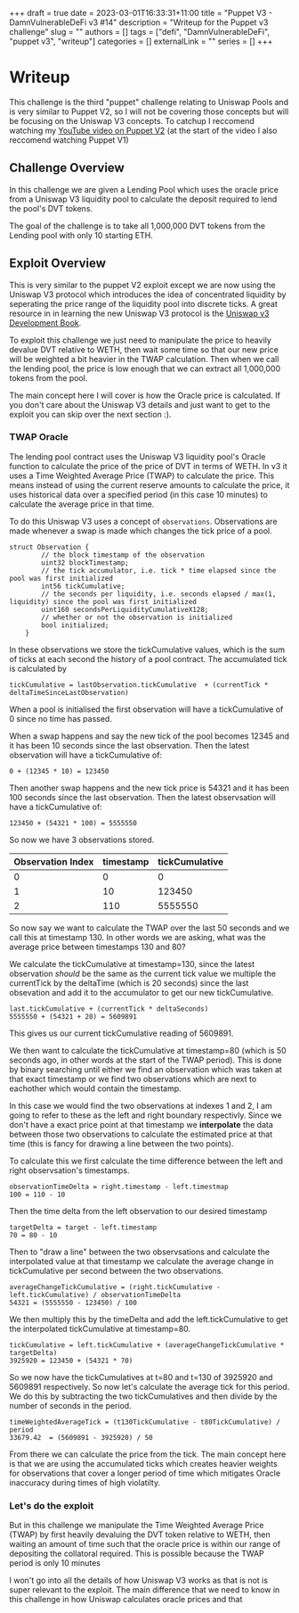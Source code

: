 +++ 
draft = true
date = 2023-03-01T16:33:31+11:00
title = "Puppet V3 - DamnVulnerableDeFi v3 #14"
description = "Writeup for the Puppet v3 challenge"
slug = ""
authors = []
tags = ["defi", "DamnVulnerableDeFi", "puppet v3", "writeup"]
categories = []
externalLink = ""
series = []
+++

# Writeup

This challenge is the third "puppet" challenge relating to Uniswap Pools and is
very similar to Puppet V2, so I will not be covering those concepts but will be
focusing on the Uniswap V3 concepts. To catchup I reccomend watching my [YouTube
video on Puppet V2](https://www.youtube.com/watch?v=M9s8wWOP9LU) (at the start
of the video I also reccomend watching Puppet V1)

## Challenge Overview

In this challenge we are given a Lending Pool which uses the oracle price from a
Uniswap V3 liquidity pool to calculate the deposit required to lend the pool's
DVT tokens. 

The goal of the challenge is to take all 1,000,000 DVT tokens from the Lending
pool with only 10 starting ETH.

## Exploit Overview

This is very similar to the puppet V2 exploit except we are now using the
Uniswap V3 protocol which introduces the idea of concentrated liquidity by
seperating the price range of the liquidity pool into discrete ticks. A great
resource in in learning the new Uniswap V3 protocol is the [Uniswap v3
Development Book](https://uniswapv3book.com/).

To exploit this challenge we just need to manipulate the price to heavily
devalue DVT relative to WETH, then wait some time so that our new price will be
weighted a bit heavier in the TWAP calculation. Then when we call the lending
pool, the price is low enough that we can extract all 1,000,000 tokens from the
pool.  

The main concept here I will cover is how the Oracle price is calculated. If you
don't care about the Uniswap V3 details and just want to get to the exploit you
can skip over the next section :).

### TWAP Oracle

The lending pool contract uses the Uniswap V3 liquidity pool's Oracle function
to calculate the price of the price of DVT in terms of WETH. In v3 it uses a
Time Weighted Average Price (TWAP) to calculate the price. This means instead of
using the current reserve amounts to calculate the price, it uses historical
data over a specified period (in this case 10 minutes) to calculate the average
price in that time. 

To do this Uniswap V3 uses a concept of `observations`. Observations are made
whenever a swap is made which changes the tick price of a pool. 

```sol
struct Observation {
        // the block timestamp of the observation
        uint32 blockTimestamp;
        // the tick accumulator, i.e. tick * time elapsed since the pool was first initialized
        int56 tickCumulative;
        // the seconds per liquidity, i.e. seconds elapsed / max(1, liquidity) since the pool was first initialized
        uint160 secondsPerLiquidityCumulativeX128;
        // whether or not the observation is initialized
        bool initialized;
    }
```

In these observations we store the tickCumulative values, which is the sum of
ticks at each second the history of a pool contract. The accumulated tick is
calculated by 

```
tickCumulative = lastObservation.tickCumulative  + (currentTick *
deltaTimeSinceLastObservation)
```

When a pool is initialised the first observation will have a tickCumulative of 0
since no time has passed.

When a swap happens and say the new tick of the pool becomes 12345 and it has
been 10 seconds since the last observation. Then the latest observation will
have a tickCumulative of:

`0 + (12345 * 10) = 123450`

Then another swap happens and the new tick price is 54321 and it has been 100
seconds since the last observation. Then the latest observsation will have a
tickCumulative of:

`123450 + (54321 * 100) = 5555550`

So now we have 3 observations stored.

| Observation Index | timestamp| tickCumulative|
|----------|--------|-----------|
| 0| 0| 0|
|1| 10| 123450|
|2|110| 5555550|

So now say we want to calculate the TWAP over the last 50 seconds and we call
this at timestamp 130. In other words we are asking, what was the average price
between timestamps 130 and 80?

We calculate the tickCumulative at timestamp=130, since the latest observation
*should* be the same as the current tick value we multiple the currentTick by
the deltaTime (which is 20 seconds) since the last obsevation and add it to the
accumulator to get our new tickCumulative.

```
last.tickCumulative + (currentTick * deltaSeconds)
5555550 + (54321 + 20) = 5609891
```

This gives us our current tickCumulative reading of 5609891.

We then want to calculate the tickCumulative at timestamp=80 (which is 50
seconds ago, in other words at the start of the TWAP period). This is done by
binary searching until either we find an observation which was taken at that
exact timestamp or we find two observations which are next to eachother which would contain the timestamp.

In this case we would find the two observations at indexes 1 and 2, I am going
to refer to these as the left and right boundary respectivly. Since we don't
have a exact price point at that timestamp we **interpolate** the data between
those two observations to calculate the estimated price at that time (this is
fancy for drawing a line between the two points). 

To calculate this we first calculate the time difference between the left and
right observsation's timestamps.

```
observationTimeDelta = right.timestamp - left.timestmap
100 = 110 - 10
```

Then the time delta from the left observation to our desired timestamp

```
targetDelta = target - left.timestamp
70 = 80 - 10
```

Then to "draw a line" between the two observsations and calculate the
interpolated value at that timestamp we calculate the average change in
tickCumulative per second between the two observations.

```
averageChangeTickCumulative = (right.tickCumulative - left.tickCumulative) / observationTimeDelta
54321 = (5555550 - 123450) / 100
```

We then multiply this by the timeDelta  and add the left.tickCumulative to get
the interpolated tickCumulative at timestamp=80.

```
tickCumulative = left.tickCumulative + (averageChangeTickCumulative * targetDelta)
3925920 = 123450 + (54321 * 70)
```

So we now have the tickCumulatives at t=80 and t=130 of  3925920 and 5609891
respectively. So now let's calculate the average tick for this period. We do this by subtracting the two tickCumulatives and then divide by the number of seconds in the period.

```
timeWeightedAverageTick = (t130TickCumulative - t80TickCumulative) / period
33679.42  = (5609891 - 3925920) / 50
```

From there we can calculate the price from the tick. The main concept here is
that we are using the accumulated ticks which creates heavier weights for
observations that cover a longer period of time which mitigates Oracle
inaccuracy during times of high violatilty.



<!-- *V3 actually stores the ticks, but this is easier to understand conceptually. To
understand the maths behind how this works, check out [this page in the Uniswap
v3 Development Book.](https://uniswapv3book.com/docs/milestone_5/price-oracle/).
But I am going to use prices for the rest of the explaination. -->


### Let's do the exploit

But in this challenge we manipulate the Time Weighted Average Price (TWAP) by
first heavily devaluing the DVT token relative to WETH, then waiting an amount
of time such that the oracle price is within our range of depositing the
collatoral required. This is possible because the TWAP period is only 10 minutes 

I won't go into all the details of how Uniswap V3 works as that is not is super
relevant to the exploit. The main difference that we need to know in this
challenge in how Uniswap calculates oracle prices and that 